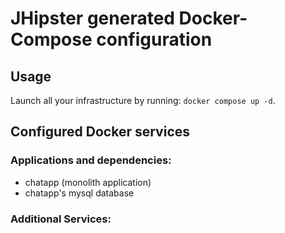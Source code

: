 # JHipster generated Docker-Compose configuration

## Usage

Launch all your infrastructure by running: `docker compose up -d`.

## Configured Docker services

### Applications and dependencies:

- chatapp (monolith application)
- chatapp's mysql database

### Additional Services:
